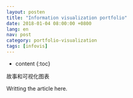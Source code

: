 ```yaml
---
layout: posten
title: "Information visualization portfolio"
date: 2018-01-04 08:00:00 +0800
lang: en
nav: post
category: portfolio-visualization
tags: [infovis]
---
```


* content
{:toc}

故事和可视化图表
<!-- more -->
Writting the article here.
